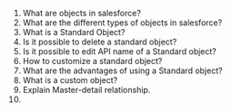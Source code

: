 1. What are objects in salesforce?
2. What are the different types of objects in salesforce?
3. What is a Standard Object?
4. Is it possible to delete a standard object?
5. Is it possible to edit API name of a Standard object?
6. How to customize a standard object?
7. What are the advantages of using a Standard object?
8. What is a custom object?
9. Explain Master-detail relationship.
10. 
